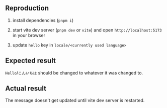 ## Reproduction
1. install dependencies (`pnpm i`)

2. start vite dev server (`pnpm dev` or `vite`) and open `http://localhost:5173` in your browser

3. update `hello` key in `locale/<currently used language>`

## Expected result
`Hello`/`こんいちは` should be changed to whatever it was changed to.

## Actual result
The message doesn't get updated until vite dev server is restarted.
